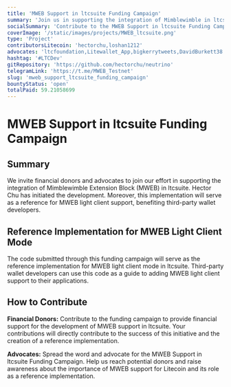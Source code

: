 ```yaml
---
title: 'MWEB Support in ltcsuite Funding Campaign'
summary: 'Join us in supporting the integration of Mimblewimble in ltcsuite for fungible Litecoin functionality and as a reference implementation for MWEB light client mode.'
socialSummary: 'Contribute to the MWEB Support in ltcsuite Funding Campaign and be a part of shaping the future of Litecoin development. This implementation will serve as a reference for MWEB light client support.'
coverImage: '/static/images/projects/MWEB_ltcsuite.png'
type: 'Project'
contributorsLitecoin: 'hectorchu,loshan1212'
advocates: 'ltcfoundation,Litewallet_App,bigkerrytweets,DavidBurkett38'
hashtag: '#LTCDev'
gitRepository: 'https://github.com/hectorchu/neutrino'
telegramLink: 'https://t.me/MWEB_Testnet'
slug: 'mweb_support_ltcsuite_funding_campaign'
bountyStatus: 'open'
totalPaid: 59.21058699
---
```


# MWEB Support in ltcsuite Funding Campaign

## Summary

We invite financial donors and advocates to join our effort in supporting the integration of Mimblewimble Extension Block (MWEB) in ltcsuite. Hector Chu has initiated the development. Moreover, this implementation will serve as a reference for MWEB light client support, benefiting third-party wallet developers.

## Reference Implementation for MWEB Light Client Mode

The code submitted through this funding campaign will serve as the reference implementation for MWEB light client mode in ltcsuite. Third-party wallet developers can use this code as a guide to adding MWEB light client support to their applications.

## How to Contribute

**Financial Donors:** Contribute to the funding campaign to provide financial support for the development of MWEB support in ltcsuite. Your contributions will directly contribute to the success of this initiative and the creation of a reference implementation.

**Advocates:** Spread the word and advocate for the MWEB Support in ltcsuite Funding Campaign. Help us reach potential donors and raise awareness about the importance of MWEB support for Litecoin and its role as a reference implementation.
